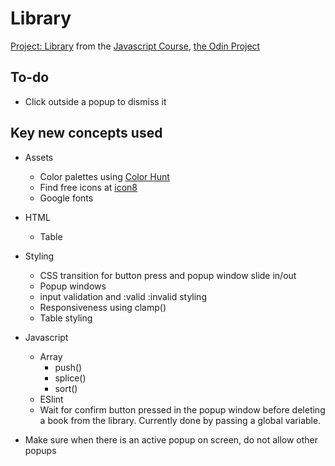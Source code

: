 # Library
[Project: Library](https://www.theodinproject.com/lessons/node-path-javascript-library) from the [Javascript Course](https://www.theodinproject.com/paths/full-stack-javascript/courses/javascript), [the Odin Project](https://www.theodinproject.com/)

## To-do
- Click outside a popup to dismiss it

## Key new concepts used
- Assets
  - Color palettes using [Color Hunt](https://colorhunt.co/)
  - Find free icons at [icon8](https://icons8.com/)
  - Google fonts
  
- HTML
  - Table
&nbsp; 
- Styling
  - CSS transition for button press and popup window slide in/out
  - Popup windows
  - input validation and :valid :invalid styling
  - Responsiveness using clamp()
  - Table styling
  
- Javascript
  - Array 
    - push()
    - splice()
    - sort()
  - ESlint
  - Wait for confirm button pressed in the popup window before deleting a book from the library.  Currently done by passing a global variable.
- Make sure when there is an active popup on screen, do not allow other popups
